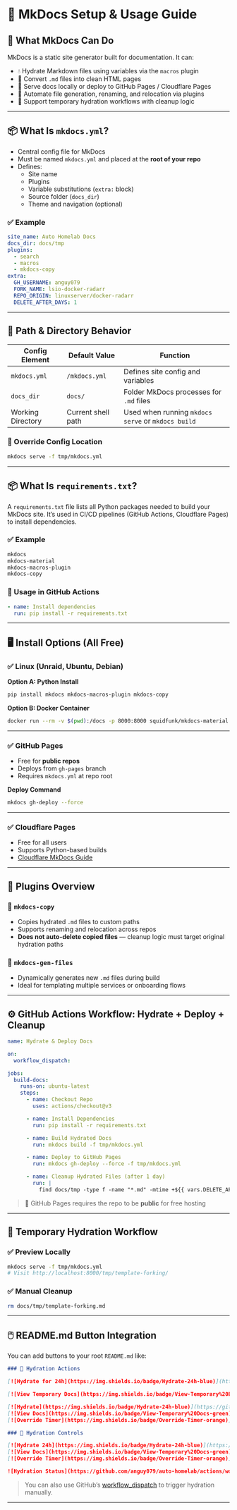 # 🧩 MkDocs Setup & Usage Guide

## 🔧 What MkDocs Can Do

MkDocs is a static site generator built for documentation. It can:

- 💧 Hydrate Markdown files using variables via the `macros` plugin
- 📁 Convert `.md` files into clean HTML pages
- 🚀 Serve docs locally or deploy to GitHub Pages / Cloudflare Pages
- 🔄 Automate file generation, renaming, and relocation via plugins
- 🧼 Support temporary hydration workflows with cleanup logic

---

## 📦 What Is `mkdocs.yml`?

- Central config file for MkDocs
- Must be named `mkdocs.yml` and placed at the **root of your repo**
- Defines:
  - Site name
  - Plugins
  - Variable substitutions (`extra:` block)
  - Source folder (`docs_dir`)
  - Theme and navigation (optional)

### ✅ Example

```yaml
site_name: Auto Homelab Docs
docs_dir: docs/tmp
plugins:
  - search
  - macros
  - mkdocs-copy
extra:
  GH_USERNAME: anguy079
  FORK_NAME: lsio-docker-radarr
  REPO_ORIGIN: linuxserver/docker-radarr
  DELETE_AFTER_DAYS: 1
```

---

## 📁 Path & Directory Behavior

| Config Element     | Default Value       | Function                                                                 |
|--------------------|---------------------|--------------------------------------------------------------------------|
| `mkdocs.yml`       | `/mkdocs.yml`       | Defines site config and variables                                        |
| `docs_dir`         | `docs/`             | Folder MkDocs processes for `.md` files                                  |
| Working Directory  | Current shell path  | Used when running `mkdocs serve` or `mkdocs build`                       |

### 🔧 Override Config Location

```bash
mkdocs serve -f tmp/mkdocs.yml
```

---

## 📦 What Is `requirements.txt`?

A `requirements.txt` file lists all Python packages needed to build your MkDocs site. It’s used in CI/CD pipelines (GitHub Actions, Cloudflare Pages) to install dependencies.

### ✅ Example

```txt
mkdocs
mkdocs-material
mkdocs-macros-plugin
mkdocs-copy
```

### 🔧 Usage in GitHub Actions

```yaml
- name: Install dependencies
  run: pip install -r requirements.txt
```

---

## 🖥️ Install Options (All Free)

### ✅ Linux (Unraid, Ubuntu, Debian)

**Option A: Python Install**
```bash
pip install mkdocs mkdocs-macros-plugin mkdocs-copy
```

**Option B: Docker Container**
```bash
docker run --rm -v $(pwd):/docs -p 8000:8000 squidfunk/mkdocs-material
```

---

### ✅ GitHub Pages

- Free for **public repos**
- Deploys from `gh-pages` branch
- Requires `mkdocs.yml` at repo root

**Deploy Command**
```bash
mkdocs gh-deploy --force
```

---

### ✅ Cloudflare Pages

- Free for all users
- Supports Python-based builds
- [Cloudflare MkDocs Guide](https://developers.cloudflare.com/pages/framework-guides/mkdocs/)

---

## 🔌 Plugins Overview

### 🔧 `mkdocs-copy`

- Copies hydrated `.md` files to custom paths
- Supports renaming and relocation across repos
- **Does not auto-delete copied files** — cleanup logic must target original hydration paths

### 🔧 `mkdocs-gen-files`

- Dynamically generates new `.md` files during build
- Ideal for templating multiple services or onboarding flows

---

## ⚙️ GitHub Actions Workflow: Hydrate + Deploy + Cleanup

```yaml
name: Hydrate & Deploy Docs

on:
  workflow_dispatch:

jobs:
  build-docs:
    runs-on: ubuntu-latest
    steps:
      - name: Checkout Repo
        uses: actions/checkout@v3

      - name: Install Dependencies
        run: pip install -r requirements.txt

      - name: Build Hydrated Docs
        run: mkdocs build -f tmp/mkdocs.yml

      - name: Deploy to GitHub Pages
        run: mkdocs gh-deploy --force -f tmp/mkdocs.yml

      - name: Cleanup Hydrated Files (after 1 day)
        run: |
          find docs/tmp -type f -name "*.md" -mtime +${{ vars.DELETE_AFTER_DAYS || 1 }} -exec rm {} \;
```

> 🔐 GitHub Pages requires the repo to be **public** for free hosting

---

## 🧼 Temporary Hydration Workflow

### ✅ Preview Locally

```bash
mkdocs serve -f tmp/mkdocs.yml
# Visit http://localhost:8000/tmp/template-forking/
```

### ✅ Manual Cleanup

```bash
rm docs/tmp/template-forking.md
```

---

## 🖱️ README.md Button Integration

You can add buttons to your root `README.md` like:

```markdown
### 🚀 Hydration Actions

[![Hydrate for 24h](https://img.shields.io/badge/Hydrate-24h-blue)](https://github.com/anguy079/auto-homelab/actions/workflows/hydrate.yml)

[![View Temporary Docs](https://img.shields.io/badge/View-Temporary%20Docs-green)](https://anguy079.github.io/auto-homelab/tmp/template-forking/)

[![Hydrate](https://img.shields.io/badge/Hydrate-24h-blue)](https://github.com/<GH_USERNAME>/<REPO>/actions/workflows/hydrate.yml)
[![View Docs](https://img.shields.io/badge/View-Temporary%20Docs-green)](https://<GH_USERNAME>.github.io/<REPO>/tmp/template-forking/)
[![Override Timer](https://img.shields.io/badge/Override-Timer-orange)](https://github.com/<GH_USERNAME>/<REPO>/actions/workflows/hydrate.yml)
```

```markdown
### 🚀 Hydration Controls

[![Hydrate 24h](https://img.shields.io/badge/Hydrate-24h-blue)](https://github.com/anguy079/auto-homelab/actions/workflows/hydrate.yml)
[![View Docs](https://img.shields.io/badge/View-Temporary%20Docs-green)](https://anguy079.github.io/auto-homelab/tmp/template-forking/)
[![Override Timer](https://img.shields.io/badge/Override-Timer-orange)](https://github.com/anguy079/auto-homelab/actions/workflows/hydrate.yml)

![Hydration Status](https://github.com/anguy079/auto-homelab/actions/workflows/hydrate.yml/badge.svg)
```

> You can also use GitHub’s [workflow_dispatch](https://docs.github.com/en/actions/using-workflows/events-that-trigger-workflows#workflow_dispatch) to trigger hydration manually.

---

